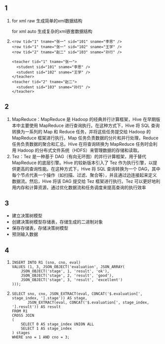 ## 1

1. for xml raw 生成简单的xml数据结构

   for xml auto 生成复杂的xml嵌套数据结构

2. ```
   <row tid="1" tname="张一" sid="101" sname="李思" />
   <row tid="1" tname="张一" sid="102" sname="王学" />
   <row tid="2" tname="赵二" sid="103" sname="孙行" />
   ```

   ```
   <teacher tid="1" tname="张一">
     <student sid="101" sname="李思" />
     <student sid="102" sname="王学" />
   </teacher>
   <teacher tid="2" tname="赵二">
     <student sid="103" sname="孙行" />
   </teacher>
   ```



## 2

1. MapReduce：MapReduce 是 Hadoop 的经典并行计算框架，Hive 在早期版本中主要使用 MapReduce 进行查询执行。在这种方式下，Hive 将 SQL 查询转换为一系列的 Map 和 Reduce 任务，并将这些任务提交给 Hadoop 的 MapReduce 框架进行执行。Map 任务负责数据的分片和并行处理，Reduce 任务负责数据的聚合和汇总。Hive 在将查询转换为 MapReduce 任务时会利用 Hadoop 的分布式文件系统（HDFS）来管理数据的存储和读取。
2. Tez：Tez 是一种基于 DAG（有向无环图）的并行计算框架，用于替代 MapReduce 的底层引擎。Hive 的较新版本引入了 Tez 作为执行引擎，以提供更高的查询性能。在这种方式下，Hive 将 SQL 查询转换为一个 DAG，其中每个节点代表一个操作（如扫描、过滤、聚合等），并且通过边连接起来定义数据流。然后，Hive 将该 DAG 提交给 Tez 框架进行执行。Tez 可以更好地利用内存和计算资源，通过优化数据流和任务调度来提高查询的执行效率

## 3

- 建立决策树模型
- 创建决策树模型存储表，存储生成的二进制对象
- 保存存储表，存储决策树模型
- 预测输入数据

## 4

1. ```mysql
   INSERT INTO R1 (sno, cno, eval)
   VALUES (1, 3, JSON_OBJECT('evaluation', JSON_ARRAY(
       JSON_OBJECT('stage', 1, 'result', 'ok'),
       JSON_OBJECT('stage', 2, 'result', 'good'),
       JSON_OBJECT('stage', 3, 'result', 'excellent')
   )));
   ```

2. ```mysql
   SELECT sno, cno, JSON_EXTRACT(eval, CONCAT('$.evaluation[', stage_index, '].stage')) AS stage,
          JSON_EXTRACT(eval, CONCAT('$.evaluation[', stage_index, '].result')) AS result
   FROM R1
   CROSS JOIN
   (
       SELECT 0 AS stage_index UNION ALL
       SELECT 1 AS stage_index
   ) stages
   WHERE sno = 1 AND cno = 3;
   ```